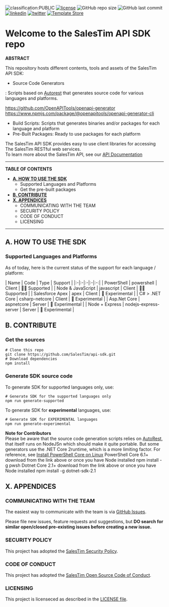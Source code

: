 ![classification:PUBLIC](https://img.shields.io/badge/classification-PUBLIC-blue)
[![license](https://img.shields.io/badge/License-MIT-yellow?style=flat)](/LICENSE.md)
![GitHub repo size](https://img.shields.io/github/repo-size/salestim/api-sdk)
![GitHub last commit](https://img.shields.io/github/last-commit/salestim/api-sdk)
[![linkedin](https://img.shields.io/badge/follow-@salestim-blue?logo=linkedin&logoColor=white)](https://www.linkedin.com/company/salestim/)
[![twitter](https://img.shields.io/badge/follow-@salestim-blue?logo=twitter&logoColor=white)](https://twitter.com/intent/follow?screen_name=salestimcrm)
[![Template Store](https://img.shields.io/badge/dynamic/json?url=https://api.salestim.io/v1.0/store/templates&label=Template%20Store&query=$.body.length&color=darkslateblue&prefix=Discover%20&suffix=%20Free%20Templates!&logo=microsoft-teams&logoColor=white&style=flat)](https://store.salestim.com)

# Welcome to the SalesTim API SDK repo

**ABSTRACT**

This repository hosts different contents, tools and assets of the SalesTim API SDK:
- Source Code Generators

: Scripts based on [Autorest](https://github.com/Azure/autorest) that generates source code for various languages and platforms.

https://github.com/OpenAPITools/openapi-generator
https://www.npmjs.com/package/@openapitools/openapi-generator-cli

- Build Scripts: Scripts that generates binaries and/or packages for each language and platform
- Pre-Built Packages: Ready to use packages for each platform

The SalesTim API SDK provides easy to use client libraries for accessing The SalesTim RESTful web services.  
To learn more about the SalesTim API, see our [API Documentation](https://developers.Salestim.com/api)

---

**TABLE OF CONTENTS**
- **[A. HOW TO USE THE SDK](#a-how-to-use-the-sdk)**
  - Supported Languages and Platforms
  - Get the pre-built packages
- **[B. CONTRIBUTE](#b-contribute)**
- **[X. APPENDICES](#x-appendices)**
  - COMMUNICATING WITH THE TEAM
  - SECURITY POLICY
  - CODE OF CONDUCT
  - LICENSING

---

## A. HOW TO USE THE SDK

### Supported Languages and Platforms

As of today, here is the current status of the support for each language / platform:

| Name | Code | Type | Support |
|:-|:-|:-|:-|:-:|
| PowerShell | powershell | Client | 💁‍♀️ Supported |
| Node & JavaScript | javascript | Client | 💁‍♀️ Supported |
| Salesforce Apex | apex | Client | 🧪 Experimental |
| C# > .NET Core | csharp-netcore | Client | 🧪 Experimental |
| Asp.Net Core | aspnetcore | Server | 🧪 Experimental |
| Node + Express | nodejs-express-server | Server | 🧪 Experimental |

## B. CONTRIBUTE

### Get the sources

```shell
# Clone this repo
git clone https://github.com/SalesTim/api-sdk.git
# Download dependencies
npm install
```

### Generate SDK source code

To generate SDK for supported languages only, use:
```shell
# Generate SDK for the supported languages only
npm run generate-supported
```

To generate SDK for **experimental** languages, use:
```shell
# Generate SDK for EXPERIMENTAL languages
npm run generate-experimental
```

**Note for Contributors**   
Please be aware that the source code generation scripts relies on [AutoRest](https://github.com/Azure/autorest), that itself runs on NodeJSn which should make it quite portable. But some generators use the .NET Core 2runtime, which is a more limiting factor.
For reference, see [Install PowerShell Core on Linux]()
PowerShell Core 6.1+
download from the link above or once you have Node installed
npm install -g pwsh
Dotnet Core 2.1+
download from the link above or once you have Node installed
npm install -g dotnet-sdk-2.1


## X. APPENDICES

### COMMUNICATING WITH THE TEAM

The easiest way to communicate with the team is via [GitHub Issues](/issues).

Please file new issues, feature requests and suggestions, but **DO search for similar open/closed pre-existing issues before creating a new issue.**

### SECURITY POLICY

This project has adopted the [SalesTim Security Policy](./SECURITY.md).

### CODE OF CONDUCT

This project has adopted the [SalesTim Open Source Code of Conduct](./CODE_OF_CONDUCT.md).

### LICENSING

This project is licenseced as described in the [LICENSE file](./LICENSE.md).
